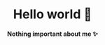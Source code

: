 <h1 align="center">Hello world 👋</h1>
<p align="center"><b>Nothing important about me ✨</b></p>

<!--
## ⚡ Stats

![Github Stats](https://github-readme-stats.vercel.app/api?username=SkyGopnik&count_private=true&show_icons=true&include_all_commits=true&theme=blueberry)
![Top Langs](https://github-readme-stats.vercel.app/api/top-langs/?username=SkyGopnik&layout=compact&theme=blueberry)

**SkyGopnik/SkyGopnik** is a ✨ _special_ ✨ repository because its `README.md` (this file) appears on your GitHub profile.

Here are some ideas to get you started:

- 🔭 I’m currently working on ...
- 🌱 I’m currently learning ...
- 👯 I’m looking to collaborate on ...
- 🤔 I’m looking for help with ...
- 💬 Ask me about ...
- 📫 How to reach me: ...
- 😄 Pronouns: ...
- ⚡ Fun fact: ...
-->
